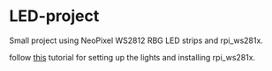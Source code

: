 # LED-project
Small project using NeoPixel WS2812 RBG LED strips and rpi_ws281x. 

follow [this](https://tutorials-raspberrypi.com/connect-control-raspberry-pi-ws2812-rgb-led-strips/) tutorial for setting up the lights and installing rpi_ws281x.
